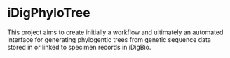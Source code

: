 # iDigPhyloTree

This project aims to create initially a workflow and ultimately an automated 
interface for generating phylogentic trees from genetic sequence data stored in
or linked to specimen records in iDigBio.